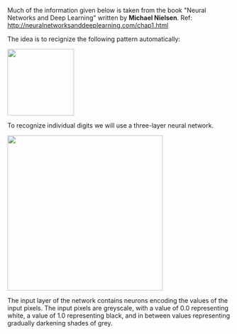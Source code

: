 Much of the information given below is taken from the book "Neural Networks and Deep Learning" written by **Michael Nielsen**. Ref: http://neuralnetworksanddeeplearning.com/chap1.html

The idea is to recignize the following pattern automatically: 

<img src="https://github.com/victoriazinkovich/ML-Exercises/assets/78615928/edf1bceb-3ec3-4442-b8ba-f0932983eb63" width="150" />

To recognize individual digits we will use a three-layer neural network. 

<img src="https://github.com/victoriazinkovich/ML-Exercises/assets/78615928/842f5b9a-e726-4643-b474-c13eb8f8a7ea" width="350" />



The input layer of the network contains neurons encoding the values of the input pixels. The input pixels are greyscale, with a value of 0.0 representing white, a value of 1.0 representing black, and in between values representing gradually darkening shades of grey.
